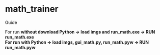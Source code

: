 # math_trainer
Guide

For run <b>without download Python<b/> -> load imgs and run_math.exe -> RUN run_math.exe<br/>
For run <b>with Python<b/> -> load imgs, gui_math.py, run_math.pyw -> RUN run_math.pyw
